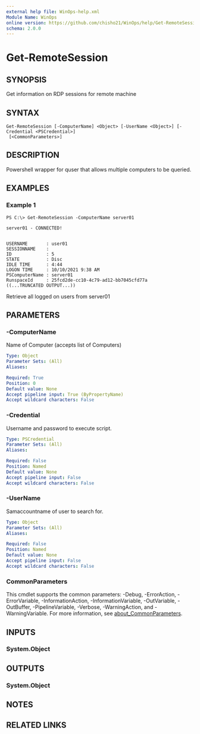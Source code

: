 ```yaml
---
external help file: WinOps-help.xml
Module Name: WinOps
online version: https://github.com/chisho21/WinOps/help/Get-RemoteSession.md
schema: 2.0.0
---
```


# Get-RemoteSession

## SYNOPSIS
Get information on RDP sessions for remote machine

## SYNTAX

```
Get-RemoteSession [-ComputerName] <Object> [-UserName <Object>] [-Credential <PSCredential>]
 [<CommonParameters>]
```

## DESCRIPTION
Powershell wrapper for quser that allows multiple computers to be queried.

## EXAMPLES

### Example 1
```
PS C:\> Get-RemoteSession -ComputerName server01

server01 - CONNECTED!


USERNAME       : user01
SESSIONNAME    :
ID             : 5
STATE          : Disc
IDLE TIME      : 4:44
LOGON TIME     : 10/10/2021 9:38 AM
PSComputerName : server01
RunspaceId     : 25fcd2de-cc10-4c79-ad12-bb7045cfd77a
((...TRUNCATED OUTPUT...))
```

Retrieve all logged on users from server01

## PARAMETERS

### -ComputerName
Name of Computer (accepts list of Computers)

```yaml
Type: Object
Parameter Sets: (All)
Aliases:

Required: True
Position: 0
Default value: None
Accept pipeline input: True (ByPropertyName)
Accept wildcard characters: False
```

### -Credential
Username and password to execute script.

```yaml
Type: PSCredential
Parameter Sets: (All)
Aliases:

Required: False
Position: Named
Default value: None
Accept pipeline input: False
Accept wildcard characters: False
```

### -UserName
Samaccountname of user to search for.

```yaml
Type: Object
Parameter Sets: (All)
Aliases:

Required: False
Position: Named
Default value: None
Accept pipeline input: False
Accept wildcard characters: False
```

### CommonParameters
This cmdlet supports the common parameters: -Debug, -ErrorAction, -ErrorVariable, -InformationAction, -InformationVariable, -OutVariable, -OutBuffer, -PipelineVariable, -Verbose, -WarningAction, and -WarningVariable. For more information, see [about_CommonParameters](http://go.microsoft.com/fwlink/?LinkID=113216).

## INPUTS

### System.Object
## OUTPUTS

### System.Object
## NOTES

## RELATED LINKS

